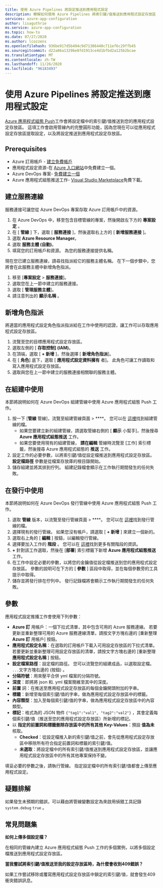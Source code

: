 ```yaml
---
title: 使用 Azure Pipelines 將設定推送到應用程式設定
description: 瞭解如何使用 Azure Pipelines 將索引鍵/值推送到應用程式設定存放區
services: azure-app-configuration
author: lisaguthrie
ms.service: azure-app-configuration
ms.topic: how-to
ms.date: 07/27/2020
ms.author: lcozzens
ms.openlocfilehash: 936be917d5b494c9d71386440c711ef6c29ffb45
ms.sourcegitcommit: d22a86a1329be8fd1913ce4d1bfbd2a125b2bcae
ms.translationtype: MT
ms.contentlocale: zh-TW
ms.lasthandoff: 11/26/2020
ms.locfileid: "96183493"
---
```

# <a name="push-settings-to-app-configuration-with-azure-pipelines"></a>使用 Azure Pipelines 將設定推送到應用程式設定

[Azure 應用程式組態 Push](https://marketplace.visualstudio.com/items?itemName=AzureAppConfiguration.azure-app-configuration-task-push)工作會將設定檔中的索引鍵/值推送到您的應用程式設定存放區。 這項工作會啟用管線內的完整圓形功能，因為您現在可以從應用程式設定存放區提取設定，以及將設定推送到應用程式設定存放區。

## <a name="prerequisites"></a>Prerequisites

- Azure 訂用帳戶 - [建立免費帳戶](https://azure.microsoft.com/free/)
- 應用程式設定資源-在 [Azure 入口網站](https://portal.azure.com)中免費建立一個。
- Azure DevOps 專案- [免費建立一個](https://go.microsoft.com/fwlink/?LinkId=2014881)
- Azure 應用程式組態推送工作- [Visual Studio Marketplace](https://marketplace.visualstudio.com/items?itemName=AzureAppConfiguration.azure-app-configuration-task-push)免費下載。

## <a name="create-a-service-connection"></a>建立服務連線

服務連接可讓您從 Azure DevOps 專案存取 Azure 訂用帳戶中的資源。

1. 在 Azure DevOps 中，移至包含目標管線的專案，然後開啟左下方的 **專案設定** 。
1. 在 [ **管線** ] 下，選取 [ **服務連接** ]，然後選取右上方的 [ **新增服務連接** ]。
1. 選取 **Azure Resource Manager**。
1. 選取 **服務主體 (自動)**。
1. 填寫您的訂用帳戶和資源。 為您的服務連接提供名稱。

現在您已建立服務連線，請尋找指派給它的服務主體名稱。 在下一個步驟中，您將會在此服務主體中新增角色指派。

1. 移至 [**專案設定**  >  **服務連接**]。
1. 選取您在上一節中建立的服務連接。
1. 選取 [ **管理服務主體**]。
1. 請注意列出的 **顯示名稱** 。

## <a name="add-role-assignment"></a>新增角色指派

將適當的應用程式設定角色指派指派給在工作中使用的認證，讓工作可以存取應用程式設定存放區。

1. 流覽至您的目標應用程式設定存放區。 
1. 選取左側的 [ **存取控制] (IAM)**。
1. 在頂端，選取 [ **+ 新增** ]，然後選擇 [ **新增角色指派**]。
1. 在 [ **角色**] 底下，選取 [ **應用程式設定資料擁有** 者]。 此角色可讓工作讀取和寫入應用程式設定存放區。 
1. 選取與您在上一節中建立的服務連接相關聯的服務主體。
  
## <a name="use-in-builds"></a>在組建中使用

本節將說明如何在 Azure DevOps 組建管線中使用 Azure 應用程式組態 Push 工作。

1. 按一下 [**管線** 管線]，流覽至組建管線頁面  >  ****。 您可以在 [這裡](/azure/devops/pipelines/create-first-pipeline?tabs=tfs-2018-2&view=azure-devops)找到組建管線的檔。
      - 如果您要建立新的組建管線，請選取管線右側的 [ **顯示** 小幫手]，然後搜尋 **Azure 應用程式組態推送** 工作。
      - 如果您要使用現有的組建管線， **請在編輯** 管線時流覽至 [工作] 索引標籤，然後搜尋 Azure 應用程式組態的 **推送** 工作。
2. 設定工作的必要參數，以將索引鍵/值從設定檔推送到應用程式設定存放區。 **設定檔路徑** 參數是從檔案存放庫的根目錄開始。
3. 儲存組建並將其排到佇列。 組建記錄檔會顯示在工作執行期間發生的任何失敗。

## <a name="use-in-releases"></a>在發行中使用

本節將說明如何在 Azure DevOps 發行管線中使用 Azure 應用程式組態 Push 工作。

1. 選取 **管線** 版本，以流覽至發行管線頁面  >  ****。 您可以在 [這裡](/azure/devops/pipelines/release?view=azure-devops)找到發行管線的檔。
1. 選擇現有的發行管線。 如果您沒有帳戶，請選取 [ **+ 新增** ] 來建立一個新的。
1. 選取右上角的 [ **編輯** ] 按鈕，以編輯發行管線。
1. 選擇要加入工作的 **階段** 。 您可以在 [這裡](/azure/devops/pipelines/release/environments?view=azure-devops)找到更多有關階段的資訊。
1. **+** 針對該工作選取，然後在 [**部署**] 索引標籤下新增 **Azure 應用程式組態推送** 工作。
1. 在工作中設定必要的參數，以將您的金鑰值從設定檔推送到您的應用程式設定存放區。 參數的說明可在下方的 [ **參數** ] 區段中取得，並在每個參數旁的工具提示中取得。
1. 儲存並將發行排在佇列中。 發行記錄檔將會顯示工作執行期間發生的任何失敗。

## <a name="parameters"></a>參數

應用程式設定推播工作會使用下列參數：

- **Azure 訂** 用帳戶：一個下拉式清單，其中包含可用的 Azure 服務連線。 若要更新並重新整理可用的 Azure 服務連線清單，請按文字方塊右邊的 [重新整理 **Azure 訂** 用帳戶] 按鈕。
- **應用程式設定名稱**：在選取的訂用帳戶下載入可用設定存放區的下拉式清單。 若要更新並重新整理可用設定存放區的清單，請按文字方塊右邊的 [重新整理 **應用程式設定名稱** ] 按鈕。
- **設定檔案路徑**：設定檔的路徑。 您可以流覽您的組建成品，以選取設定檔。 `...`文字方塊右邊的 (按鈕) 。
- **分隔符號**：用來壓平合併 yml 檔案的分隔符號。
- **深度**：即將將 json 和. yml 檔案簡維至其中的深度。
- **前置** 詞：在推送至應用程式設定存放區的每個金鑰開頭附加的字串。
- **標籤**：新增至每個索引鍵/值的字串，做為應用程式設定存放區中的標籤。
- **內容類型**：加入至每個索引鍵/值的字串，做為應用程式設定存放區中的內容類型。
- **標記**：格式為的 JSON 物件 `{"tag1":"val1", "tag2":"val2"}` ，其會定義每個索引鍵/值（推送至您的應用程式設定存放區）所新增的標記。
- 以 **指定的前置詞和標籤刪除存放區中的所有其他 Key-Values**：預設 **值為未** 核取。
  - **Checked**：從設定檔推入新的索引鍵/值之前，會先從應用程式設定存放區中移除所有符合指定前置詞和標籤的索引鍵/值。
  - **未選取**：將設定檔中的所有索引鍵/值推送到應用程式設定存放區，並讓應用程式設定存放區中的所有其他專案保持不變。

填妥必要的參數之後，請執行管線。 指定設定檔中的所有索引鍵/值都會上傳至應用程式設定。

## <a name="troubleshooting"></a>疑難排解

如果發生未預期的錯誤，可以藉由將管線變數設定為來啟用偵錯工具記錄 `system.debug` `true` 。

## <a name="faq"></a>常見問題集

**如何上傳多個設定檔？**

在相同的管線內建立 Azure 應用程式組態 Push 工作的多個實例，以將多個設定檔推送到應用程式設定存放區。

**當我嘗試將索引鍵/值推送至我的設定存放區時，為什麼會收到409錯誤？**

如果工作嘗試移除或覆寫應用程式設定存放區中鎖定的索引鍵/值，就會發生409衝突錯誤訊息。